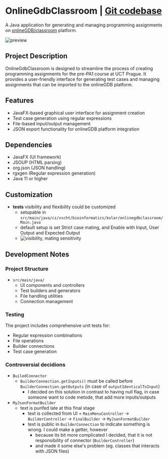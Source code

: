 # OnlineGdbClassroom | [Git codebase](https://gitlab.fit.cvut.cz/kolard20/onlinegdbclassroom)

A Java application for generating and managing programming assignments
on [onlineGDB/classroom](https://www.onlinegdb.com/classroom) platform.

![preview](https://i.imgur.com/NVc72Nb.png)

## Project Description

OnlineGdbClassroom is designed to streamline the process of creating programming assignments for the pre-PA1 course at
UCT Prague. It provides a user-friendly interface for generating test cases and managing assignments that can be
imported to the onlineGDB platform.

## Features

- JavaFX-based graphical user interface for assignment creation
- Test case generation using regular expressions
- File-based input/output management
- JSON export functionality for onlineGDB platform integration

## Dependencies

- JavaFX (UI framework)
- JSOUP (HTML parsing)
- org.json (JSON handling)
- rgxgen (Regular expression generation)
- Java 11 or higher

## Customization
- **tests** visibility and flexibility could be customized
  - setupable in `src/main/java/cz/vscht/bioinformatics/kolar/onlinegdbclassroom/Main.java`
  - default setup is set Strict case mating, and Enable with Input, User Output and Expected Output
  - ![visibility, mating sensitivity](https://i.imgur.com/e74XcV3.png)

## Development Notes

### Project Structure

- `src/main/java/`
  - UI components and controllers
  - Test builders and generators
  - File handling utilities
  - Connection management

### Testing

The project includes comprehensive unit tests for:
- Regular expression combinations
- File operations
- Builder connections
- Test case generation

### Controversial decidions
- `BuiledConnector`
  - `BuilderConnection.getInputs()` must be called before `BuilderConnection.getOutputs` (in case of `outputIdenticalToInput`)
    - I decided on this solution in contrast to having null flag, in case someone want to code metode, that add more inputs/outputs
- `MyJsonFormatBuilder`
  - text is purifed late at this final stage
    - text is collected from UI = `MainMenuController` -> `BuilderController` -> `FinalBuilder` -> `MyJsonFormatBuilder`
    - text is public in `BuilderConnection` to indicate something is wrong. I could make a getter, however
      - because its bit more complicated I decided, that it is not responsibility of connector (`BuilderController`)
      - and made it some else's problem (eg. classes that interacts with JSON files)